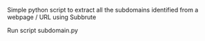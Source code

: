 
Simple python script to extract all the subdomains identified from a webpage / URL using Subbrute 

Run script subdomain.py
